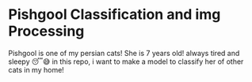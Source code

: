 # Pishgool Classification and img Processing

Pishgool is one of my persian cats! She is 7 years old! always tired and sleepy 😴😅
in this repo, i want to make a model to classify her of other cats in my home!
